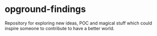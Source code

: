 # opground-findings
Repository for exploring new ideas, POC and magical stuff which could inspire someone to contribute to have a better world.
